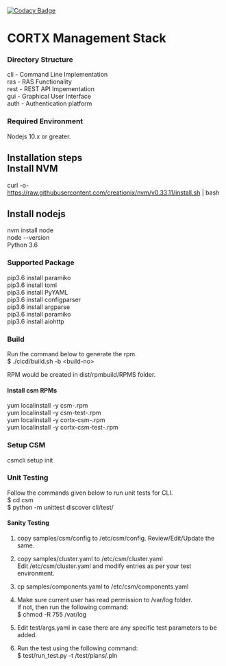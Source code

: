 <!--
CORTX-CSM: CORTX Management web and CLI interface.
Copyright (c) 2020 Seagate Technology LLC and/or its Affiliates
This program is free software: you can redistribute it and/or modify
it under the terms of the GNU Affero General Public License as published
by the Free Software Foundation, either version 3 of the License, or
(at your option) any later version.
This program is distributed in the hope that it will be useful,
but WITHOUT ANY WARRANTY; without even the implied warranty of
MERCHANTABILITY or FITNESS FOR A PARTICULAR PURPOSE. See the
GNU Affero General Public License for more details.
You should have received a copy of the GNU Affero General Public License
along with this program. If not, see <https://www.gnu.org/licenses/>.
For any questions about this software or licensing,
please email opensource@seagate.com or cortx-questions@seagate.com.
-->

[![Codacy Badge](https://app.codacy.com/project/badge/Grade/425586a14b004e9d8a9a3f3f48f7b65e)](https://www.codacy.com?utm_source=github.com&amp;utm_medium=referral&amp;utm_content=Seagate/cortx-csm&amp;utm_campaign=Badge_Grade)

# CORTX Management Stack

### Directory Structure

cli     - Command Line Implementation  
ras     - RAS Functionality  
rest    - REST API Impementation  
gui     - Graphical User Interface  
auth    - Authentication platform  

### Required Environment
Nodejs 10.x or greater.

Installation steps  
Install NVM
-------------------
curl -o- https://raw.githubusercontent.com/creationix/nvm/v0.33.11/install.sh | bash

Install nodejs
----------------------------
nvm install node  
node --version  
Python 3.6   

### Supported Package

pip3.6 install paramiko  
pip3.6 install toml  
pip3.6 install PyYAML  
pip3.6 install configparser  
pip3.6 install argparse  
pip3.6 install paramiko  
pip3.6 install aiohttp  

### Build

Run the command below to generate the rpm.  
$ ./cicd/build.sh -b \<build-no\>

RPM would be created in dist/rpmbuild/RPMS folder.  

#### Install csm RPMs
yum localinstall -y csm-<version>.rpm  
yum localinstall -y csm-test-<version>.rpm  
yum localinstall -y cortx-csm-<version>.rpm  
yum localinstall -y cortx-csm-test-<version>.rpm  

### Setup CSM
csmcli setup init

### Unit Testing
Follow the commands given below to run unit tests for CLI.  
$ cd csm  
$ python -m unittest discover cli/test/  

#### Sanity Testing  
1. copy samples/csm/config to /etc/csm/config. Review/Edit/Update the same.

2. copy samples/cluster.yaml to /etc/csm/cluster.yaml  
   Edit /etc/csm/cluster.yaml and modify entries as per your test environment.

3. cp samples/components.yaml to /etc/csm/components.yaml

4. Make sure current user has read permission to /var/log folder.  
    If not, then run the following command:  
   $ chmod -R 755 /var/log

5. Edit test/args.yaml in case there are any specific test parameters to be added.

6. Run the test using the following command:  
   $ test/run_test.py -t /test/plans/<test-file>.pln
